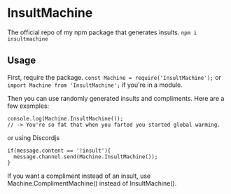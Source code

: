 # InsultMachine
The official repo of my npm package that generates insults.
`npm i insultmachine`
## Usage
First, require the package. `const Machine = require('InsultMachine');` or `import Machine from 'InsultMachine';` if you're in a module.

Then you can use randomly generated insults and compliments. Here are a few examples:
```
console.log(Machine.InsultMachine());
// -> You're so fat that when you farted you started global warming.
```
or using Discordjs
```
if(message.content == '!insult'){
  message.channel.send(Machine.InsultMachine());
}
```
If you want a compliment instead of an insult, use Machine.ComplimentMachine() instead of InsultMachine().
